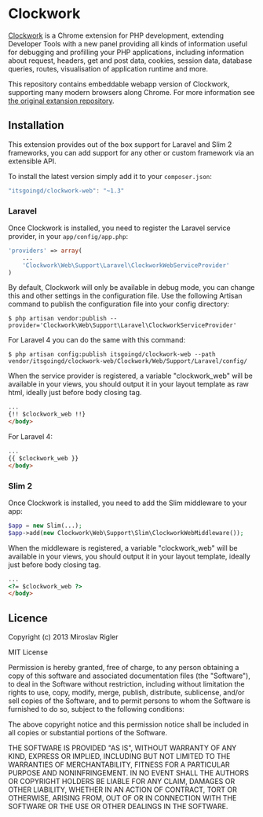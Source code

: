 Clockwork
=========

[Clockwork](http://github.com/itsgoingd/clockwork-chrome) is a Chrome extension for PHP development, extending Developer Tools with a new panel providing all kinds of information useful for debugging and profilling your PHP applications, including information about request, headers, get and post data, cookies, session data, database queries, routes, visualisation of application runtime and more.

This repository contains embeddable webapp version of Clockwork, supporting many modern browsers along Chrome. For more information see [the original extansion repository](http://github.com/itsgoingd/clockwork-chrome).

## Installation

This extension provides out of the box support for Laravel and Slim 2 frameworks, you can add support for any other or custom framework via an extensible API.

To install the latest version simply add it to your `composer.json`:

```javascript
"itsgoingd/clockwork-web": "~1.3"
```

### Laravel

Once Clockwork is installed, you need to register the Laravel service provider, in your `app/config/app.php`:

```php
'providers' => array(
	...
    'Clockwork\Web\Support\Laravel\ClockworkWebServiceProvider'
)
```

By default, Clockwork will only be available in debug mode, you can change this and other settings in the configuration file. Use the following Artisan command to publish the configuration file into your config directory:

```
$ php artisan vendor:publish --provider='Clockwork\Web\Support\Laravel\ClockworkServiceProvider'
```

For Laravel 4 you can do the same with this command:

```
$ php artisan config:publish itsgoingd/clockwork-web --path vendor/itsgoingd/clockwork-web/Clockwork/Web/Support/Laravel/config/
```

When the service provider is registered, a variable "clockwork_web" will be available in your views, you should output it in your layout template as raw html, ideally just before body closing tag.

```html
...
{!! $clockwork_web !!}
</body>
```

For Laravel 4:

```html
...
{{ $clockwork_web }}
</body>
```

### Slim 2

Once Clockwork is installed, you need to add the Slim middleware to your app:

```php
$app = new Slim(...);
$app->add(new Clockwork\Web\Support\Slim\ClockworkWebMiddleware());
```

When the middleware is registered, a variable "clockwork_web" will be available in your views, you should output it in your layout template, ideally just before body closing tag.

```html
...
<?= $clockwork_web ?>
</body>
```

## Licence

Copyright (c) 2013 Miroslav Rigler

MIT License

Permission is hereby granted, free of charge, to any person obtaining
a copy of this software and associated documentation files (the
"Software"), to deal in the Software without restriction, including
without limitation the rights to use, copy, modify, merge, publish,
distribute, sublicense, and/or sell copies of the Software, and to
permit persons to whom the Software is furnished to do so, subject to
the following conditions:

The above copyright notice and this permission notice shall be
included in all copies or substantial portions of the Software.

THE SOFTWARE IS PROVIDED "AS IS", WITHOUT WARRANTY OF ANY KIND,
EXPRESS OR IMPLIED, INCLUDING BUT NOT LIMITED TO THE WARRANTIES OF
MERCHANTABILITY, FITNESS FOR A PARTICULAR PURPOSE AND
NONINFRINGEMENT. IN NO EVENT SHALL THE AUTHORS OR COPYRIGHT HOLDERS BE
LIABLE FOR ANY CLAIM, DAMAGES OR OTHER LIABILITY, WHETHER IN AN ACTION
OF CONTRACT, TORT OR OTHERWISE, ARISING FROM, OUT OF OR IN CONNECTION
WITH THE SOFTWARE OR THE USE OR OTHER DEALINGS IN THE SOFTWARE.
